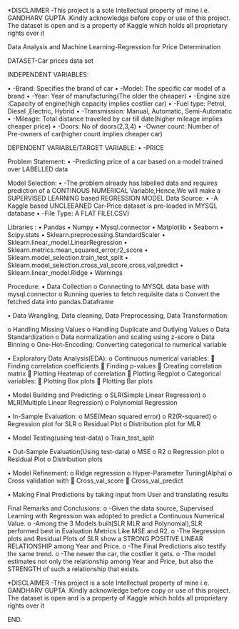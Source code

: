 *DISCLAIMER
    -This project is a sole Intellectual property of mine i.e. GANDHARV GUPTA .Kindly acknowledge before copy or use of this project. The dataset is    open and is a property of Kaggle which holds all proprietary rights over it

Data Analysis and Machine Learning-Regression 
for
Price Determination

DATASET-Car prices data set

INDEPENDENT VARIABLES:

•	-Brand: Specifies the brand of car
•	-Model: The specific car model of a brand
•	-Year: Year of manufacturing(The older the cheaper)
•	-Engine size :Capacity of engine(high capacity implies costlier car)
•	-Fuel type: Petrol, Diesel ,Electric, Hybrid
•	-Transmission: Manual, Automatic, Semi-Automatic
•	-Mileage: Total distance travelled by car till date(higher mileage implies cheaper price)
•	-Doors: No of doors(2,3,4)
•	-Owner count: Number of Pre-owners of car(higher count implies cheaper car)

DEPENDENT VARIABLE/TARGET VARIABLE:
•	-PRICE

Problem Statement:
•	-Predicting price of a car based on a model trained over LABELLED data

Model Selection:
•	-The problem already has labelled data and requires prediction of a CONTINOUS NUMERICAL Variable,Hence,We will make a SUPERVISED LEARNING based REGRESSION MODEL
Data Source:
•	-A Kaggle based UNCLEEANED Car-Price dataset is pre-loaded in MYSQL database
•	-File Type: A FLAT FILE(.CSV) 

Libraries :
•	Pandas
•	Numpy
•	Mysql.connector
•	Matplotlib
•	Seaborn
•	Scipy.stats
•	Sklearn.preprocessing.StandardScaler
•	Sklearn.linear_model.LinearRegression
•	Sklearn.metrics.mean_squared_error,r2_score
•	Sklearn.model_selection.train_test_split
•	Sklearn.model_selection.cross_val_score,cross,val,predict
•	Sklearn.linear_model.Ridge
•	Warnings

Procedure:
•	Data Collection
o	Connecting to MYSQL data base with mysql.connector
o	Running queries to fetch requisite data
o	Convert the fetched data into pandas.Dataframe

•	Data Wrangling, Data cleaning, Data Preprocessing, Data Transformation:

o	Handling Missing Values
o	Handling Duplicate and Outlying Values
o	Data Standardization
o	Data normalization and scaling using z-score
o	Data Binning 
o	One-Hot-Encoding: Converting categorical to numerical variable







•	Exploratory Data Analysis(EDA):
o	Continuous numerical variables:
	Finding correlation coefficients
	Finding p-values
	Creating correlation matrix
	Plotting Heatmap of correlation
	Plotting Regplot
o	Categorical variables:
	Plotting Box plots
	Plotting Bar plots

•	Model Building and Predicting:
o	SLR(Simple Linear Regression)
o	MLR(Multiple Linear Regression)
o	Polynomial Regression

•	In-Sample Evaluation:
o	MSE(Mean squared error)
o	R2(R-squared)
o	Regression plot for SLR
o	Residual Plot
o	Distribution plot for MLR

•	Model Testing(using test-data)
o	Train_test_split

•	Out-Sample Evaluation(Using test-data)
o	MSE
o	R2
o	Regression plot
o	Residual Plot
o	Distribution plots

•	Model Refinement:
o	Ridge regression
o	Hyper-Parameter Tuning(Alpha)
o	Cross validation with
	Cross_val_score
	Cross_val_predict

•	Making Final Predictions by taking input from User and translating results

Final Remarks and Conclusions:
o	-Given the data source, Supervised Learning with Regression was adopted to predict a Continuous Numerical Value.
o	-Among the 3 Models built(SLR MLR and Polynomial),SLR performed best in Evaluation Metrics Like MSE and R2.
o	-The Regression plots and Residual Plots of SLR show a STRONG POSITIVE LINEAR RELATIONSHIP among Year and Price.
o	-The Final Predictions also testify the same trend.
o	-The newer the car, the costlier it gets.
o	-The model estimates not only the relationship among Year and Price, but also the STRENGTH of such a relationship that exists.




*DISCLAIMER
    -This project is a sole Intellectual property of mine i.e. GANDHARV GUPTA .Kindly acknowledge before copy or use of this project. The dataset is    open and is a property of Kaggle which holds all proprietary rights over it

END.

















